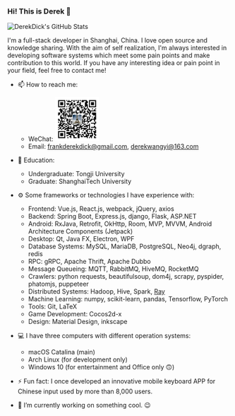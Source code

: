 ### Hi! This is Derek 👋

<img src="https://github-readme-stats.vercel.app/api?username=derekdick&count_private=true&show_icons=true" width="400" alt="DerekDick's GitHub Stats" />

I'm a full-stack developer in Shanghai, China. I love open source and knowledge sharing. With the aim of self realization, I'm always interested in developing software systems which meet some pain points and make contribution to this world. If you have any interesting idea or pain point in your field, feel free to contact me!

- 📫 How to reach me:
  - WeChat: <img src="./wechat.jpg" width="100" alt="WeChat QR code" />
  - Email: frankderekdick@gmail.com, derekwangyi@163.com

- 🏫 Education:
  - Undergraduate: Tongji University
  - Graduate: ShanghaiTech University

- ⚙ Some frameworks or technologies I have experience with:

  - Frontend: Vue.js, React.js, webpack, jQuery, axios
  - Backend: Spring Boot, Express.js, django, Flask, ASP.NET
  - Android: RxJava, Retrofit, OkHttp, Room, MVP, MVVM, Android Architecture Components (Jetpack)
  - Desktop: Qt, Java FX, Electron, WPF
  - Database Systems: MySQL, MariaDB, PostgreSQL, Neo4j, dgraph, redis
  - RPC: gRPC, Apache Thrift, Apache Dubbo
  - Message Queueing: MQTT, RabbitMQ, HiveMQ, RocketMQ
  - Crawlers: python requests, beautifulsoup, dom4j, scrapy, pyspider, phatomjs, puppeteer
  - Distributed Systems: Hadoop, Hive, Spark, [Ray](https://github.com/ray-project/ray)
  - Machine Learning: numpy, scikit-learn, pandas, Tensorflow, PyTorch
  - Tools: Git, LaTeX
  - Game Development: Cocos2d-x
  - Design: Material Design, inkscape

- 💻 I have three computers with different operation systems:
  - macOS Catalina (main)
  - Arch Linux (for development only)
  - Windows 10 (for entertainment and Office only :upside_down_face:)

- ⚡ Fun fact: I once developed an innovative mobile keyboard APP for Chinese input used by more than 8,000 users.
- 🔭 I’m currently working on something cool. :wink:

